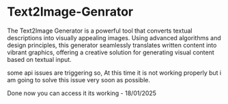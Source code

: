 # Text2Image-Genrator
The Text2Image Generator is a powerful tool that converts textual descriptions into visually appealing images. Using advanced algorithms and design principles, this generator seamlessly translates written content into vibrant graphics, offering a creative solution for generating visual content based on textual input.

some api issues are triggering so, At this time it is not working properly but i am going to solve this issue very soon as possible.

Done now you can access it its working - 18/01/2025


